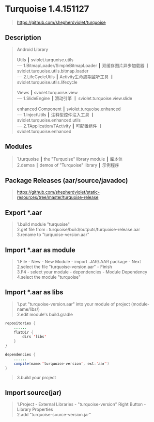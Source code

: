 # Turquoise 1.4.151127
> https://github.com/shepherdviolet/turquoise <br/>

## Description
> Android Library <br/>
> <br/>
> Utils ┃ sviolet.turquoise.utils <br/>
> ┈┈ 1.BitmapLoader/SimpleBitmapLoader ┃ 双缓存图片异步加载器 ┃ sviolet.turquoise.utils.bitmap.loader <br/>
> ┈┈ 2.LifeCycleUtils ┃ Activity生命周期监听工具 ┃ sviolet.turquoise.utils.lifecycle <br/>
> <br/>
> Views ┃ sviolet.turquoise.view <br/>
> ┈┈ 1.SlideEngine ┃ 滑动引擎 ┃ sviolet.turquoise.view.slide <br/>
> <br/>
> enhanced Component ┃ sviolet.turquoise.enhanced <br/>
> ┈┈ 1.InjectUtils ┃ 注释型控件注入工具 ┃ sviolet.turquoise.enhanced.utils <br/>
> ┈┈ 2.TApplication/TActivity ┃ 可配置组件 ┃ sviolet.turquoise.enhanced <br/>

## Modules
> 1.turquoise ┃ the "Turquoise" library module ┃ 库本体 <br/>
> 2.demoa ┃ demos of "Turquoise" library ┃ 示例程序 <br/>

## Package Releases (aar/source/javadoc)
> https://github.com/shepherdviolet/static-resources/tree/master/turquoise-release <br/>

## Export *.aar
>1.build module "turquoise" <br/>
>2.get file from : turquoise/build/outputs/turquoise-release.aar <br/>
>3.rename to "turquoise-version.aar" <br/>

## Import *.aar as module
>1.File - New - New Module - import .JAR/.AAR package - Next <br/>
>2.select the file "turquoise-version.aar" - Finish <br/>
>3.F4 - select your module - dependencies - Module Dependency <br/>
>4.select the module "turquoise" <br/>

## Import *.aar as libs
>1.put "turquoise-version.aar" into your module of project (module-name/libs/) <br/>
>2.edit module's build.gradle <br/>

```java
repositories {
    ......
    flatDir {
        dirs 'libs'
    }
}
```

```java
dependencies {
    ......
    compile(name:'turquoise-version', ext:'aar')
}
```

>3.build your project <br/>

## Import source(jar)
> 1.Project - External Libraries - "turquoise-version" Right Button - Library Properties <br/>
> 2.add "turquoise-source-version.jar" <br/>